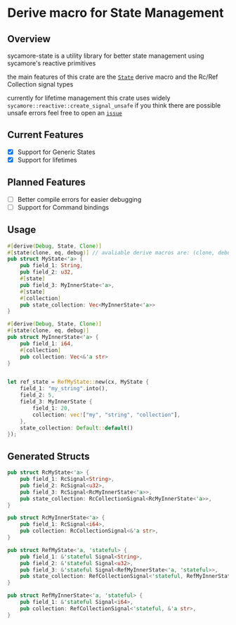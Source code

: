 # Derive macro for State Management
## Overview

sycamore-state is a utility library for better state management using sycamore's reactive primitives

the main features of this crate are the [`State`](State) derive macro and the Rc/Ref Collection signal types

currently for lifetime management this crate uses widely `sycamore::reactive::create_signal_unsafe`
if you think there are possible unsafe errors feel free to open an [`issue`](https://github.com/ChristianBelloni/sycamore-state/issues)

## Current Features

 - [x] Support for Generic States
 - [x] Support for lifetimes

## Planned Features

 - [ ] Better compile errors for easier debugging
 - [ ] Support for Command bindings

## Usage
```rust
#[derive(Debug, State, Clone)]
#[state(clone, eq, debug)] // avaliable derive macros are: (clone, debug, eq, ord)
pub struct MyState<'a> {
    pub field_1: String,
    pub field_2: u32,
    #[state]
    pub field_3: MyInnerState<'a>,
    #[state]
    #[collection]
    pub state_collection: Vec<MyInnerState<'a>>
}

#[derive(Debug, State, Clone)]
#[state(clone, eq, debug)]
pub struct MyInnerState<'a> {
    pub field_1: i64,
    #[collection]
    pub collection: Vec<&'a str>
}


let ref_state = RefMyState::new(cx, MyState {
    field_1: "my_string".into(),
    field_2: 5,
    field_3: MyInnerState {
        field_1: 20,
        collection: vec!["my", "string", "collection"],
    },
    state_collection: Default::default()
});  
```
## Generated Structs

```rust
pub struct RcMyState<'a> {
    pub field_1: RcSignal<String>,
    pub field_2: RcSignal<u32>,
    pub field_3: RcSignal<RcMyInnerState<'a>>,
    pub state_collection: RcCollectionSignal<RcMyInnerState<'a>>,
}

pub struct RcMyInnerState<'a> {
    pub field_1: RcSignal<i64>,
    pub collection: RcCollectionSignal<&'a str>,
}

pub struct RefMyState<'a, 'stateful> {
    pub field_1: &'stateful Signal<String>,
    pub field_2: &'stateful Signal<u32>,
    pub field_3: &'stateful Signal<RefMyInnerState<'a, 'stateful>>,
    pub state_collection: RefCollectionSignal<'stateful, RefMyInnerState<'a, 'stateful>>,
}

pub struct RefMyInnerState<'a, 'stateful> {
    pub field_1: &'stateful Signal<i64>,
    pub collection: RefCollectionSignal<'stateful, &'a str>,
}
```